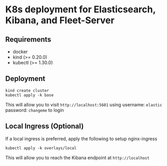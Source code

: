 # K8s deployment for Elasticsearch, Kibana, and Fleet-Server

## Requirements

- docker
- kind (>= 0.20.0)
- kubectl (>= 1.30.0)

## Deployment

```
kind create cluster
kubectl apply -k base
```

This will allow you to visit `http://localhost:5601` using username: `elastic` password: `changeme` to login

## Local Ingress (Optional)

If a local ingress is preferred, apply the following to setup nginx-ingress

```
kubectl apply -k overlays/local
```

This will allow you to reach the Kibana endpoint at `http://localhost`
